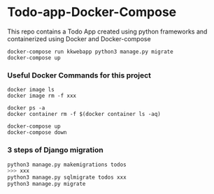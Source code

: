 # Todo-app-Docker-Compose
This repo contains a Todo App created using python frameworks and containerized using Docker and Docker-compose


```docker
docker-compose run kkwebapp python3 manage.py migrate
docker-compose up
```

### Useful Docker Commands for this project
```docker
docker image ls
docker image rm -f xxx

docker ps -a
docker container rm -f $(docker container ls -aq)

docker-compose up
docker-compose down
```

### 3 steps of Django migration
```bash
python3 manage.py makemigrations todos
>>> xxx
python3 manage.py sqlmigrate todos xxx
python3 manage.py migrate
```
